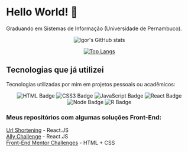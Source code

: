 # Hello World! 👋

<p>Graduando em Sistemas de Informação (Universidade de Pernambuco).</p>
<div align="center">

![Igor's GitHub stats](https://github-readme-stats-sigma-five.vercel.app/api?username=igormath&count_private=true&show_icons=true&theme=radical)

[![Top Langs](https://github-readme-stats-sigma-five.vercel.app/api/top-langs/?username=igormath&hide=jupyter%20notebook&langs_count=8&layout=compact)](https://github.com/igormath/)
</div>

## Tecnologias que já utilizei

<p>Tecnologias utilizadas por mim em projetos pessoais ou acadêmicos:</p>

<div align="center">

![HTML Badge](https://img.shields.io/badge/HTML5-E34F26?style=for-the-badge&logo=html5&logoColor=white) ![CSS3 Badge](https://img.shields.io/badge/CSS3-1572B6?style=for-the-badge&logo=css3&logoColor=white) ![JavaScript Badge](https://img.shields.io/badge/JavaScript-F7DF1E?style=for-the-badge&logo=javascript&logoColor=black) ![React Badge](https://img.shields.io/badge/React-20232A?style=for-the-badge&logo=react&logoColor=61DAFB) ![Node Badge](https://img.shields.io/badge/Node.js-43853D?style=for-the-badge&logo=node.js&logoColor=white) ![R Badge](https://img.shields.io/badge/R-276DC3?style=for-the-badge&logo=r&logoColor=white)

</div>

### Meus repositórios com algumas soluções Front-End:

[Url Shortening](https://github.com/igormath/url-shortening) - React.JS</br>
[Ally Challenge](https://github.com/igormath/ally-challenge) - React.JS</br>
[Front-End Mentor Challenges](https://github.com/igormath/frontend-mentor-challenges) - HTML + CSS
